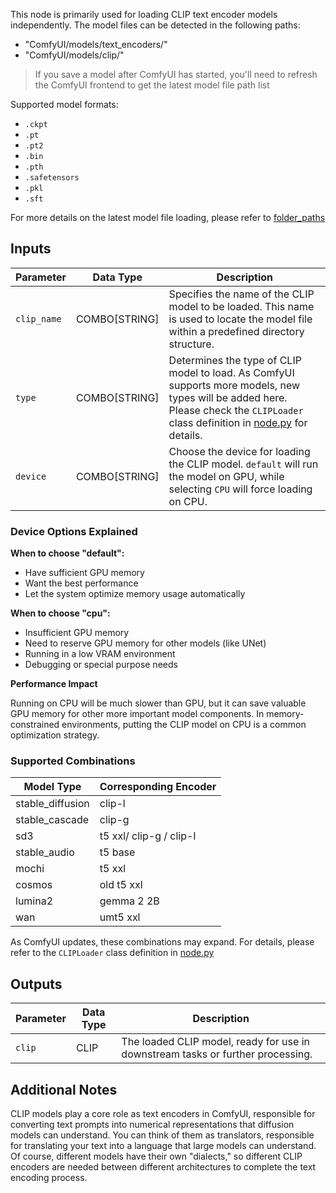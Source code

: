 This node is primarily used for loading CLIP text encoder models independently.
The model files can be detected in the following paths:

- "ComfyUI/models/text_encoders/"
- "ComfyUI/models/clip/"

> If you save a model after ComfyUI has started, you'll need to refresh the ComfyUI frontend to get the latest model file path list

Supported model formats:

- `.ckpt`
- `.pt`
- `.pt2`
- `.bin`
- `.pth`
- `.safetensors`
- `.pkl`
- `.sft`

For more details on the latest model file loading, please refer to [folder_paths](https://github.com/comfyanonymous/ComfyUI/blob/master/folder_paths.py)

## Inputs

| Parameter     | Data Type     | Description |
|---------------|---------------|-------------|
| `clip_name`   | COMBO[STRING] | Specifies the name of the CLIP model to be loaded. This name is used to locate the model file within a predefined directory structure. |
| `type`        | COMBO[STRING] | Determines the type of CLIP model to load. As ComfyUI supports more models, new types will be added here. Please check the `CLIPLoader` class definition in [node.py](https://github.com/comfyanonymous/ComfyUI/blob/master/nodes.py) for details. |
| `device`      | COMBO[STRING] | Choose the device for loading the CLIP model. `default` will run the model on GPU, while selecting `CPU` will force loading on CPU. |

### Device Options Explained

**When to choose "default":**

- Have sufficient GPU memory
- Want the best performance
- Let the system optimize memory usage automatically

**When to choose "cpu":**

- Insufficient GPU memory
- Need to reserve GPU memory for other models (like UNet)
- Running in a low VRAM environment
- Debugging or special purpose needs

**Performance Impact**

Running on CPU will be much slower than GPU, but it can save valuable GPU memory for other more important model components. In memory-constrained environments, putting the CLIP model on CPU is a common optimization strategy.

### Supported Combinations

| Model Type | Corresponding Encoder |
|------------|---------------------|
| stable_diffusion | clip-l |
| stable_cascade | clip-g |
| sd3 | t5 xxl/ clip-g / clip-l |
| stable_audio | t5 base |
| mochi | t5 xxl |
| cosmos | old t5 xxl |
| lumina2 | gemma 2 2B |
| wan | umt5 xxl |

As ComfyUI updates, these combinations may expand. For details, please refer to the `CLIPLoader` class definition in [node.py](https://github.com/comfyanonymous/ComfyUI/blob/master/nodes.py)

## Outputs

| Parameter | Data Type | Description |
|-----------|-----------|-------------|
| `clip`    | CLIP      | The loaded CLIP model, ready for use in downstream tasks or further processing. |

## Additional Notes

CLIP models play a core role as text encoders in ComfyUI, responsible for converting text prompts into numerical representations that diffusion models can understand. You can think of them as translators, responsible for translating your text into a language that large models can understand. Of course, different models have their own "dialects," so different CLIP encoders are needed between different architectures to complete the text encoding process.
